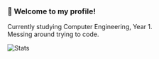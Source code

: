 ### 👋 Welcome to my profile!
Currently studying Computer Engineering, Year 1.   
Messing around trying to code.   
   
![Stats](https://github-readme-stats.vercel.app/api?username=bisaxa)
